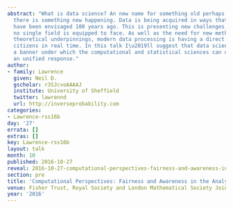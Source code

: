```yaml
---
abstract: "What is data science? An new name for something old perhaps. Nevertheless
  there is something new happening. Data is being acquired in ways that coudl never
  have been envisaged 100 years ago. This is presenting new challenges, and ones that
  no single field is equipped to face. As well as the need for new methodologies and
  theoretical underpinnings, modern data processing is having a direct effect on our
  citizens in real time. In this talk I\u2019ll suggest that data science provides
  a banner under which the computational and statistical sciences can unite to provide
  an unified response."
author:
- family: Lawrence
  given: Neil D.
  gscholar: r3SJcvoAAAAJ
  institute: University of Sheffield
  twitter: lawrennd
  url: http://inverseprobability.com
categories:
- Lawrence-rss16b
day: '27'
errata: []
extras: []
key: Lawrence-rss16b
layout: talk
month: 10
published: 2016-10-27
reveal: 2016-10-27-computational-perspectives-fairness-and-awareness-in-the-analysis-of-data.slides.html
section: pre
title: 'Computational Perspectives: Fairness and Awareness in the Analysis of Data'
venue: Fisher Trust, Royal Society and London Mathematical Society Joint Meeting
year: '2016'
---
```

